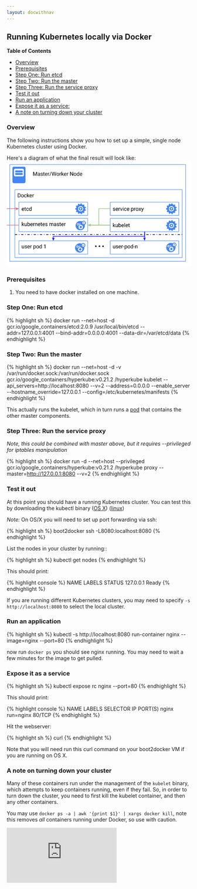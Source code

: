 ```yaml
---
layout: docwithnav
---
```

<!-- BEGIN MUNGE: UNVERSIONED_WARNING -->


<!-- END MUNGE: UNVERSIONED_WARNING -->
Running Kubernetes locally via Docker
-------------------------------------

**Table of Contents**

- [Overview](#setting-up-a-cluster)
- [Prerequisites](#prerequisites)
- [Step One: Run etcd](#step-one-run-etcd)
- [Step Two: Run the master](#step-two-run-the-master)
- [Step Three: Run the service proxy](#step-three-run-the-service-proxy)
- [Test it out](#test-it-out)
- [Run an application](#run-an-application)
- [Expose it as a service:](#expose-it-as-a-service)
- [A note on turning down your cluster](#a-note-on-turning-down-your-cluster)

### Overview

The following instructions show you how to set up a simple, single node Kubernetes cluster using Docker.

Here's a diagram of what the final result will look like:
![Kubernetes Single Node on Docker](k8s-singlenode-docker.png)

### Prerequisites

1. You need to have docker installed on one machine.

### Step One: Run etcd

{% highlight sh %}
docker run --net=host -d gcr.io/google_containers/etcd:2.0.9 /usr/local/bin/etcd --addr=127.0.0.1:4001 --bind-addr=0.0.0.0:4001 --data-dir=/var/etcd/data
{% endhighlight %}

### Step Two: Run the master

{% highlight sh %}
docker run --net=host -d -v /var/run/docker.sock:/var/run/docker.sock  gcr.io/google_containers/hyperkube:v0.21.2 /hyperkube kubelet --api_servers=http://localhost:8080 --v=2 --address=0.0.0.0 --enable_server --hostname_override=127.0.0.1 --config=/etc/kubernetes/manifests
{% endhighlight %}

This actually runs the kubelet, which in turn runs a [pod](../user-guide/pods.html) that contains the other master components.

### Step Three: Run the service proxy

*Note, this could be combined with master above, but it requires --privileged for iptables manipulation*

{% highlight sh %}
docker run -d --net=host --privileged gcr.io/google_containers/hyperkube:v0.21.2 /hyperkube proxy --master=http://127.0.0.1:8080 --v=2
{% endhighlight %}

### Test it out

At this point you should have a running Kubernetes cluster.  You can test this by downloading the kubectl 
binary
([OS X](https://storage.googleapis.com/kubernetes-release/release/v0.18.2/bin/darwin/amd64/kubectl))
([linux](https://storage.googleapis.com/kubernetes-release/release/v0.18.2/bin/linux/amd64/kubectl))

*Note:*
On OS/X you will need to set up port forwarding via ssh:

{% highlight sh %}
boot2docker ssh -L8080:localhost:8080
{% endhighlight %}

List the nodes in your cluster by running::

{% highlight sh %}
kubectl get nodes
{% endhighlight %}

This should print:

{% highlight console %}
NAME        LABELS    STATUS
127.0.0.1   <none>    Ready
{% endhighlight %}

If you are running different Kubernetes clusters, you may need to specify `-s http://localhost:8080` to select the local cluster.

### Run an application

{% highlight sh %}
kubectl -s http://localhost:8080 run-container nginx --image=nginx --port=80
{% endhighlight %}

now run `docker ps` you should see nginx running.  You may need to wait a few minutes for the image to get pulled.

### Expose it as a service

{% highlight sh %}
kubectl expose rc nginx --port=80
{% endhighlight %}

This should print:

{% highlight console %}
NAME      LABELS    SELECTOR              IP          PORT(S)
nginx     <none>    run=nginx             <ip-addr>   80/TCP
{% endhighlight %}

Hit the webserver:

{% highlight sh %}
curl <insert-ip-from-above-here>
{% endhighlight %}

Note that you will need run this curl command on your boot2docker VM if you are running on OS X.

### A note on turning down your cluster

Many of these containers run under the management of the `kubelet` binary, which attempts to keep containers running, even if they fail.  So, in order to turn down
the cluster, you need to first kill the kubelet container, and then any other containers.

You may use `docker ps -a | awk '{print $1}' | xargs docker kill`, note this removes _all_ containers running under Docker, so use with caution.


<!-- BEGIN MUNGE: GENERATED_ANALYTICS -->
[![Analytics](https://kubernetes-site.appspot.com/UA-36037335-10/GitHub/docs/getting-started-guides/docker.md?pixel)]()
<!-- END MUNGE: GENERATED_ANALYTICS -->

